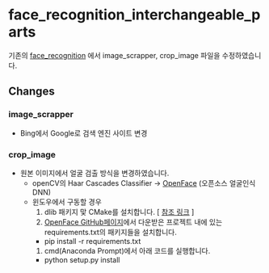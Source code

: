 # face_recognition_interchangeable_parts

기존의 [face_recognition] 에서 image_scrapper, crop_image 파일을 수정하였습니다.

[face_recognition]: https://github.com/seonghunkim-ai/face_recognition

## Changes

### image_scrapper
- Bing에서 Google로 검색 엔진 사이트 변경

### crop_image
- 원본 이미지에서 얼굴 검출 방식을 변경하였습니다.
  - openCV의 Haar Cascades Classifier -> [OpenFace] (오픈소스 얼굴인식 DNN)
  - 윈도우에서 구동할 경우 
    1. dlib 패키지 맟 CMake를 설치합니다. [ [참조 링크] ]
    1. [OpenFace GitHub페이지]에서 다운받은 프로젝트 내에 있는 requirements.txt의 패키지들을 설치합니다.
      - pip install -r requirements.txt
    1. cmd(Anaconda Prompt)에서 아래 코드를 실행합니다.
      - python setup.py install

[참조 링크]: https://sulastri.tistory.com/3
[OpenFace]: http://cmusatyalab.github.io/openface/
[OpenFace GitHub페이지]: https://github.com/cmusatyalab/openface
